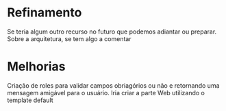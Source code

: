 # Refinamento

Se teria algum outro recurso no futuro que podemos adiantar ou preparar.
Sobre a arquitetura, se tem algo a comentar

# Melhorias

Criação de roles para validar campos obriagórios ou não e retornando uma mensagem amigável para o usuário.
Iria criar a parte Web utilizando o template default
